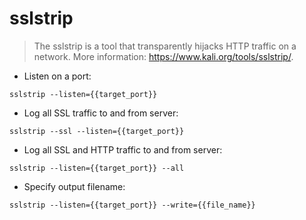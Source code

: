 # sslstrip

> The sslstrip is a tool that transparently hijacks HTTP traffic on a network.
> More information: <https://www.kali.org/tools/sslstrip/>.

- Listen on a port:

`sslstrip --listen={{target_port}}`

- Log all SSL traffic to and from server:

`sslstrip --ssl --listen={{target_port}}`

- Log all SSL and HTTP traffic to and from server:

`sslstrip --listen={{target_port}} --all`

- Specify output filename:

`sslstrip --listen={{target_port}} --write={{file_name}}`
